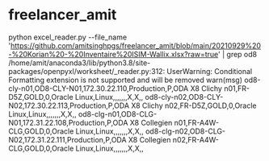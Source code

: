 # freelancer_amit


python excel_reader.py --file_name 'https://github.com/amitsinghpgs/freelancer_amit/blob/main/20210929%20-%20Korian%20-%20Inventaire%20ISIM-Wallix.xlsx?raw=true' | grep od8
/home/amit/anaconda3/lib/python3.8/site-packages/openpyxl/worksheet/_reader.py:312: UserWarning: Conditional Formatting extension is not supported and will be removed
  warn(msg)
od8-cly-n01,OD8-CLY-N01,172.30.22.110,Production,P,ODA X8 Clichy n01,FR-D5Z,GOLD,0,Oracle Linux,Linux,,,,,,,X,X,,
od8-cly-n02,OD8-CLY-N02,172.30.22.113,Production,P,ODA X8 Clichy n02,FR-D5Z,GOLD,0,Oracle Linux,Linux,,,,,,,X,X,,
od8-clg-n01,OD8-CLG-N01,172.31.22.108,Production,P,ODA X8 Collegien n01,FR-A4W-CLG,GOLD,0,Oracle Linux,Linux,,,,,,,X,X,,
od8-clg-n02,OD8-CLG-N02,172.31.22.111,Production,P,ODA X8 Collegien n02,FR-A4W-CLG,GOLD,0,Oracle Linux,Linux,,,,,,,X,X,,
